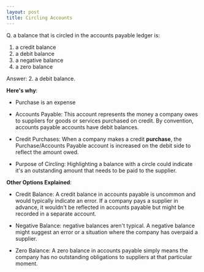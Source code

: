 ```yaml
---
layout: post
title: Circling Accounts
---
```



Q. a balance that is circled in the accounts payable ledger is:

1. a credit balance
2. a debit balance
3. a negative balance
4. a zero balance

Answer: 2. a debit balance.  

**Here's why**:  

- Purchase is an expense  

- Accounts Payable: This account represents the money a company owes to suppliers for goods or services purchased on credit. By convention, accounts payable accounts have debit balances.   

- Credit Purchases: When a company makes a credit **purchase**, the Purchase/Accounts Payable account is increased on the debit side to reflect the amount owed.

- Purpose of Circling: Highlighting a balance with a circle could indicate it's an outstanding amount that needs to be paid to the supplier.  

**Other Options Explained**:

- Credit Balance: A credit balance in accounts payable is uncommon and would typically indicate an error. If a company pays a supplier in advance, it wouldn't be reflected in accounts payable but might be recorded in a separate account.  

- Negative Balance: negative balances aren't typical. A negative balance might suggest an error or a situation where the company has overpaid a supplier.  

- Zero Balance: A zero balance in accounts payable simply means the company has no outstanding obligations to suppliers at that particular moment.
